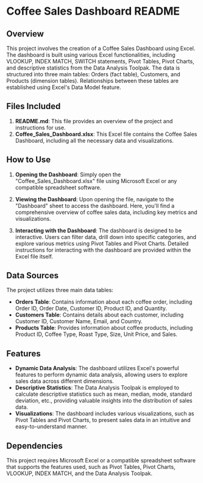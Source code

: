 # Coffee Sales Dashboard README

## Overview
This project involves the creation of a Coffee Sales Dashboard using Excel. The dashboard is built using various Excel functionalities, including VLOOKUP, INDEX MATCH, SWITCH statements, Pivot Tables, Pivot Charts, and descriptive statistics from the Data Analysis Toolpak. The data is structured into three main tables: Orders (fact table), Customers, and Products (dimension tables). Relationships between these tables are established using Excel's Data Model feature.

## Files Included
1. **README.md**: This file provides an overview of the project and instructions for use.
2. **Coffee_Sales_Dashboard.xlsx**: This Excel file contains the Coffee Sales Dashboard, including all the necessary data and visualizations.


## How to Use
1. **Opening the Dashboard**: Simply open the "Coffee_Sales_Dashboard.xlsx" file using Microsoft Excel or any compatible spreadsheet software.

2. **Viewing the Dashboard**: Upon opening the file, navigate to the "Dashboard" sheet to access the dashboard. Here, you'll find a comprehensive overview of coffee sales data, including key metrics and visualizations.

3. **Interacting with the Dashboard**: The dashboard is designed to be interactive. Users can filter data, drill down into specific categories, and explore various metrics using Pivot Tables and Pivot Charts. Detailed instructions for interacting with the dashboard are provided within the Excel file itself.

## Data Sources
The project utilizes three main data tables:
- **Orders Table**: Contains information about each coffee order, including Order ID, Order Date, Customer ID, Product ID, and Quantity.
- **Customers Table**: Contains details about each customer, including Customer ID, Customer Name, Email, and Country.
- **Products Table**: Provides information about coffee products, including Product ID, Coffee Type, Roast Type, Size, Unit Price, and Sales.

## Features
- **Dynamic Data Analysis**: The dashboard utilizes Excel's powerful features to perform dynamic data analysis, allowing users to explore sales data across different dimensions.
- **Descriptive Statistics**: The Data Analysis Toolpak is employed to calculate descriptive statistics such as mean, median, mode, standard deviation, etc., providing valuable insights into the distribution of sales data.
- **Visualizations**: The dashboard includes various visualizations, such as Pivot Tables and Pivot Charts, to present sales data in an intuitive and easy-to-understand manner.

## Dependencies
This project requires Microsoft Excel or a compatible spreadsheet software that supports the features used, such as Pivot Tables, Pivot Charts, VLOOKUP, INDEX MATCH, and the Data Analysis Toolpak.



